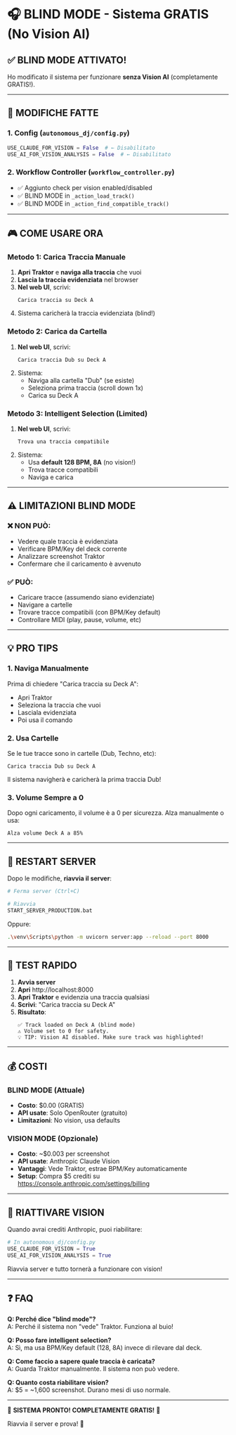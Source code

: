 # 🎧 BLIND MODE - Sistema GRATIS (No Vision AI)

## ✅ BLIND MODE ATTIVATO!

Ho modificato il sistema per funzionare **senza Vision AI** (completamente GRATIS!).

---

## 🔧 MODIFICHE FATTE

### 1. **Config** (`autonomous_dj/config.py`)
```python
USE_CLAUDE_FOR_VISION = False  # ← Disabilitato
USE_AI_FOR_VISION_ANALYSIS = False  # ← Disabilitato
```

### 2. **Workflow Controller** (`workflow_controller.py`)
- ✅ Aggiunto check per vision enabled/disabled
- ✅ BLIND MODE in `_action_load_track()`
- ✅ BLIND MODE in `_action_find_compatible_track()`

---

## 🎮 COME USARE ORA

### Metodo 1: Carica Traccia Manuale

1. **Apri Traktor** e **naviga alla traccia** che vuoi
2. **Lascia la traccia evidenziata** nel browser
3. **Nel web UI**, scrivi:
   ```
   Carica traccia su Deck A
   ```
4. Sistema caricherà la traccia evidenziata (blind!)

### Metodo 2: Carica da Cartella

1. **Nel web UI**, scrivi:
   ```
   Carica traccia Dub su Deck A
   ```
2. Sistema:
   - Naviga alla cartella "Dub" (se esiste)
   - Seleziona prima traccia (scroll down 1x)
   - Carica su Deck A

### Metodo 3: Intelligent Selection (Limited)

1. **Nel web UI**, scrivi:
   ```
   Trova una traccia compatibile
   ```
2. Sistema:
   - Usa **default 128 BPM, 8A** (no vision!)
   - Trova tracce compatibili
   - Naviga e carica

---

## ⚠️ LIMITAZIONI BLIND MODE

### ❌ NON PUÒ:
- Vedere quale traccia è evidenziata
- Verificare BPM/Key del deck corrente
- Analizzare screenshot Traktor
- Confermare che il caricamento è avvenuto

### ✅ PUÒ:
- Caricare tracce (assumendo siano evidenziate)
- Navigare a cartelle
- Trovare tracce compatibili (con BPM/Key default)
- Controllare MIDI (play, pause, volume, etc)

---

## 💡 PRO TIPS

### 1. **Naviga Manualmente**
Prima di chiedere "Carica traccia su Deck A":
- Apri Traktor
- Seleziona la traccia che vuoi
- Lasciala evidenziata
- Poi usa il comando

### 2. **Usa Cartelle**
Se le tue tracce sono in cartelle (Dub, Techno, etc):
```
Carica traccia Dub su Deck A
```
Il sistema navigherà e caricherà la prima traccia Dub!

### 3. **Volume Sempre a 0**
Dopo ogni caricamento, il volume è a 0 per sicurezza.
Alza manualmente o usa:
```
Alza volume Deck A a 85%
```

---

## 🚀 RESTART SERVER

Dopo le modifiche, **riavvia il server**:

```bash
# Ferma server (Ctrl+C)

# Riavvia
START_SERVER_PRODUCTION.bat
```

Oppure:
```bash
.\venv\Scripts\python -m uvicorn server:app --reload --port 8000
```

---

## 🎯 TEST RAPIDO

1. **Avvia server**
2. **Apri** http://localhost:8000
3. **Apri Traktor** e evidenzia una traccia qualsiasi
4. **Scrivi**: "Carica traccia su Deck A"
5. **Risultato**:
   ```
   ✅ Track loaded on Deck A (blind mode)
   ⚠️ Volume set to 0 for safety.
   💡 TIP: Vision AI disabled. Make sure track was highlighted!
   ```

---

## 💰 COSTI

### BLIND MODE (Attuale)
- **Costo**: $0.00 (GRATIS)
- **API usate**: Solo OpenRouter (gratuito)
- **Limitazioni**: No vision, usa defaults

### VISION MODE (Opzionale)
- **Costo**: ~$0.003 per screenshot
- **API usate**: Anthropic Claude Vision
- **Vantaggi**: Vede Traktor, estrae BPM/Key automaticamente
- **Setup**: Compra $5 crediti su https://console.anthropic.com/settings/billing

---

## 🔄 RIATTIVARE VISION

Quando avrai crediti Anthropic, puoi riabilitare:

```python
# In autonomous_dj/config.py
USE_CLAUDE_FOR_VISION = True
USE_AI_FOR_VISION_ANALYSIS = True
```

Riavvia server e tutto tornerà a funzionare con vision!

---

## ❓ FAQ

**Q: Perché dice "blind mode"?**  
A: Perché il sistema non "vede" Traktor. Funziona al buio!

**Q: Posso fare intelligent selection?**  
A: Sì, ma usa BPM/Key default (128, 8A) invece di rilevare dal deck.

**Q: Come faccio a sapere quale traccia è caricata?**  
A: Guarda Traktor manualmente. Il sistema non può vedere.

**Q: Quanto costa riabilitare vision?**  
A: $5 = ~1,600 screenshot. Durano mesi di uso normale.

---

🎉 **SISTEMA PRONTO! COMPLETAMENTE GRATIS!** 🎉

Riavvia il server e prova! 🚀
